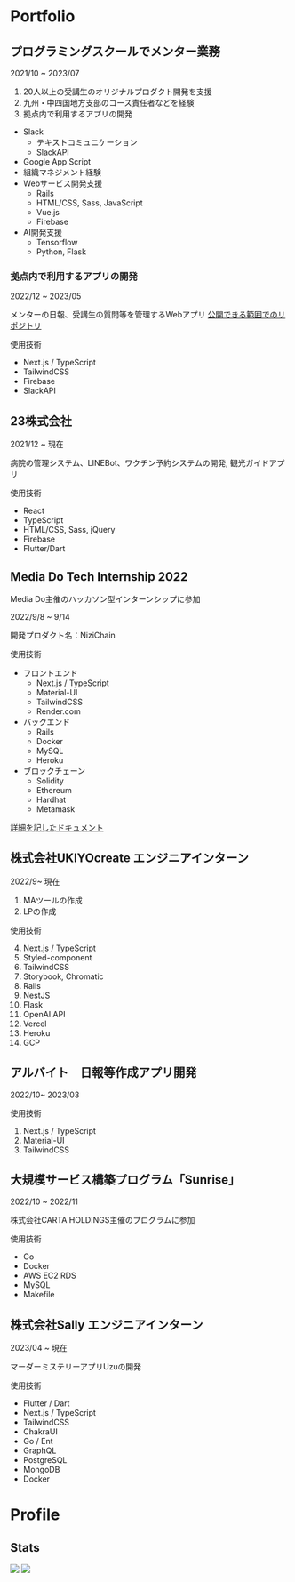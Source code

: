 # Portfolio
## プログラミングスクールでメンター業務
2021/10 ~ 2023/07

1. 20人以上の受講生のオリジナルプロダクト開発を支援
2. 九州・中四国地方支部のコース責任者などを経験
3. 拠点内で利用するアプリの開発

- Slack
  - テキストコミュニケーション
  - SlackAPI
- Google App Script
- 組織マネジメント経験
- Webサービス開発支援
  - Rails
  - HTML/CSS, Sass, JavaScript
  - Vue.js
  - Firebase
- AI開発支援
  - Tensorflow
  - Python, Flask

### 拠点内で利用するアプリの開発
2022/12 ~ 2023/05

メンターの日報、受講生の質問等を管理するWebアプリ
[公開できる範囲でのリポジトリ](https://github.com/YuukiHayashi0510/question-app)

使用技術
- Next.js / TypeScript
- TailwindCSS
- Firebase
- SlackAPI

## 23株式会社
2021/12 ~ 現在

病院の管理システム、LINEBot、ワクチン予約システムの開発, 観光ガイドアプリ

使用技術
- React
- TypeScript
- HTML/CSS, Sass, jQuery
- Firebase
- Flutter/Dart

## Media Do Tech Internship 2022
Media Do主催のハッカソン型インターンシップに参加

2022/9/8 ~ 9/14

開発プロダクト名：NiziChain

使用技術
- フロントエンド
  - Next.js / TypeScript
  - Material-UI
  - TailwindCSS
  - Render.com
- バックエンド
  - Rails
  - Docker
  - MySQL
  - Heroku
- ブロックチェーン
  - Solidity
  - Ethereum
  - Hardhat
  - Metamask

[詳細を記したドキュメント](https://docs.google.com/document/d/1q-j-IU6PqBysoziZjvimmDOneVOvzxKq58JakaXv2ZE/edit?usp=sharing)


## 株式会社UKIYOcreate エンジニアインターン
2022/9~ 現在

1. MAツールの作成
2. LPの作成

使用技術

4. Next.js / TypeScript
7. Styled-component
8. TailwindCSS
12. Storybook, Chromatic
1. Rails
2. NestJS
3. Flask
14. OpenAI API
10. Vercel
11. Heroku
15. GCP

## アルバイト　日報等作成アプリ開発
2022/10~ 2023/03

使用技術
1. Next.js / TypeScript
4. Material-UI
5. TailwindCSS

## 大規模サービス構築プログラム「Sunrise」
2022/10 ~ 2022/11

株式会社CARTA HOLDINGS主催のプログラムに参加

使用技術
- Go
- Docker
- AWS EC2 RDS
- MySQL
- Makefile

## 株式会社Sally エンジニアインターン
2023/04 ~ 現在

マーダーミステリーアプリUzuの開発

使用技術
- Flutter / Dart
- Next.js / TypeScript
- TailwindCSS
- ChakraUI
- Go / Ent
- GraphQL
- PostgreSQL
- MongoDB
- Docker

# Profile
## Stats
<img src="https://github-readme-stats.vercel.app/api?username=YuukiHayashi0510&show_icons=true" />
<img src="https://github-readme-stats.vercel.app/api/top-langs/?username=YuukiHayashi0510&layout=compact" />
